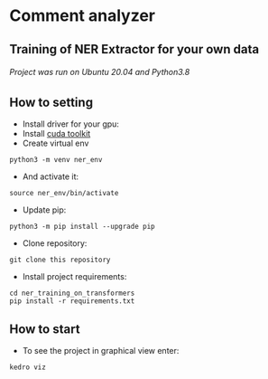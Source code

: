 # Сomment analyzer

## Training of NER Extractor for your own data

###### Project was run on Ubuntu 20.04 and Python3.8

## How to setting

 - Install driver for your gpu:
 - Install [cuda toolkit](https://developer.nvidia.com/cuda-downloads?target_os=Linux&target_arch=x86_64&Distribution=Ubuntu&target_version=20.04&target_type=deb_network)
 - Create virtual env
 ```
 python3 -m venv ner_env
 ```
 - And activate it:
 ```
 source ner_env/bin/activate
 ```
 - Update pip:
 ```
 python3 -m pip install --upgrade pip
 ```
 - Clone repository:
```
git clone this repository
```
- Install project requirements:
```
cd ner_training_on_transformers
pip install -r requirements.txt
```

## How to start

- To see the project in graphical view enter:
```
kedro viz         
```
